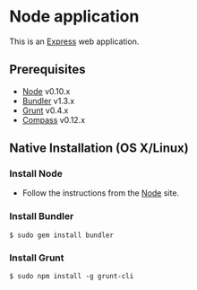 # Node application
This is an [Express][expressjs] web application.


## Prerequisites

- [Node][nodejs] v0.10.x
- [Bundler][bundler] v1.3.x
- [Grunt][gruntjs] v0.4.x
- [Compass][compass] v0.12.x


## Native Installation (OS X/Linux)


### Install Node
- Follow the instructions from the [Node][nodejs] site.


### Install Bundler

```
$ sudo gem install bundler
```


### Install Grunt

```
$ sudo npm install -g grunt-cli
```


[expressjs]: http://expressjs.com/
[nodejs]: http://nodejs.org/
[gruntjs]: http://gruntjs.com/
[bundler]: http://bundler.io/
[compass]: http://compass-style.org/install/
[sass]: http://sass-lang.com/
[jslint]: http://www.jslint.com/